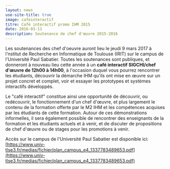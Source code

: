 ```yaml
---
layout: news
use-site-title: true
image: cafeinteractif
titre: Café interactif promo IHM 2015
date: 2016-03-11
description: Soutenance de chef d'œuvre 2015-2016
---
```


Les soutenances des chef d'oeuvre auront lieu le jeudi 9 mars 2017 à l'nstitut de Recherche en Informatique de Toulouse (IRIT) sur le campus de l'Université Paul Sabatier. Toutes les soutenances sont publiques, et donneront à nouveau lieu cette année à un **café interactif SIGCHI/chef d'œuvre de 12h00 à 14h00**, à l'occasion duquel vous pourrez rencontrer les étudiants, découvrir la démarche IHM qu'ils ont mise en œuvre sur un projet concret et complet, voir et essayer les prototypes et systèmes interactifs développés.

Le "café interactif" constitue ainsi une opportunité de découvrir, ou redécouvrir, le fonctionnement d'un chef d'œuvre, et plus largement le contenu de la formation offerte par le M2 IHM et les compétences acquises par les étudiants de cette formation. Autour de ces démonstrations informelles, il sera également possible de rencontrer des enseignants de la formation et les étudiants actuels et à venir, et de discuter de propositions de chef d'œuvre ou de stages pour les promotions à venir.

Accès sur le campus de l'Université Paul Sabatier est disponible ici: [https://www.univ-tlse3.fr/medias/fichier/plan_campus_e4_1337783489653.pdf](https://www.univ-tlse3.fr/medias/fichier/plan_campus_e4_1337783489653.pdf)